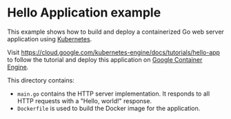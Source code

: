 # Hello Application example

This example shows how to build and deploy a containerized Go web server
application using [Kubernetes](https://kubernetes.io).

Visit https://cloud.google.com/kubernetes-engine/docs/tutorials/hello-app
to follow the tutorial and deploy this application on [Google Container
Engine](https://cloud.google.com/kubernetes-engine).

This directory contains:

- `main.go` contains the HTTP server implementation. It responds to all HTTP
  requests with a  "Hello, world!" response.
- `Dockerfile` is used to build the Docker image for the application.
